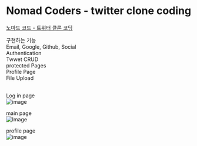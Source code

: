 # Nomad Coders - twitter clone coding
[노마드 코드 - 트위터 클론 코딩](https://nomadcoders.co/nwitter/lobby)

구현하는 기능<br>
Email, Google, Github, Social<br>
Authentication<br>
Twwet CRUD<br>
protected Pages<br>
Profile Page<br>
File Upload<br><br>

Log in page  
![image](https://github.com/user-attachments/assets/b9332391-ce5c-474f-9c73-1efbe9241fe2)

main page  
![Image](https://github.com/user-attachments/assets/a72712ff-0323-4cce-bed0-24603a609841)

profile page  
![image](https://github.com/user-attachments/assets/f3267b60-6421-462c-a8d0-1865dde555f0)
